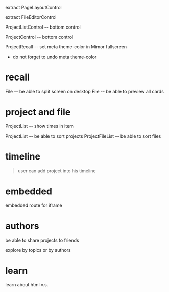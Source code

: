 extract PageLayoutControl

extract FileEditorControl

ProjectListControl -- bottom control

ProjectControl -- bottom control

ProjectRecall -- set meta theme-color in Mimor fullscreen

- do not forget to undo meta theme-color

# recall

File -- be able to split screen on desktop
File -- be able to preview all cards

# project and file

ProjectList -- show times in item

ProjectList -- be able to sort projects
ProjectFileList -- be able to sort files

# timeline

> user can add project into his timeline

# embedded

embedded route for iframe

# authors

be able to share projects to friends

explore by topics or by authors

# learn

learn about html <span> v.s. <div>
